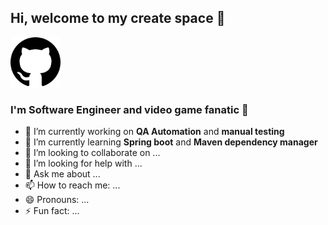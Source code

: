 ## Hi, welcome to my create space :metal:
<img src="descarga.png" style="height: 80px; width:80px;"/>

### I'm Software Engineer and video game fanatic :space_invader:

- 🔭 I’m currently working on **QA Automation** and **manual testing**
- 🌱 I’m currently learning **Spring boot** and **Maven dependency manager**
- 👯 I’m looking to collaborate on ...
- 🤔 I’m looking for help with ...
- 💬 Ask me about ...
- 📫 How to reach me: ...
- 😄 Pronouns: ...
- ⚡ Fun fact: ...


<!--
**afgaleano91/afgaleano91** is a ✨ _special_ ✨ repository because its `README.md` (this file) appears on your GitHub profile.

Here are some ideas to get you started:

- 🔭 I’m currently working on ...
- 🌱 I’m currently learning ...
- 👯 I’m looking to collaborate on ...
- 🤔 I’m looking for help with ...
- 💬 Ask me about ...
- 📫 How to reach me: ...
- 😄 Pronouns: ...
- ⚡ Fun fact: ...
-->
